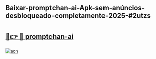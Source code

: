 ## Baixar-promptchan-ai-Apk-sem-anúncios-desbloqueado-completamente-2025-#2utzs

# <h2><a href="https://ainizakaria.my?title=promptchan-ai&ref=22M">🔗👉 🔴 promptchan-ai</a></h2>

[![acn](https://github.com/user-attachments/assets/0f9c940e-d8b0-45ae-aac7-cd30a18b3e1c)](https://ainizakaria.my?title=promptchan-ai&ref=22M)

